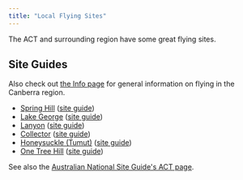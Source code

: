 ```yaml
---
title: "Local Flying Sites"
---
```

The ACT and surrounding region have some great flying sites.

## Site Guides

Also check out [the Info page](../) for general information on flying in the Canberra region.

- [Spring Hill](spring-hill) ([site guide](https://siteguide.org.au/Sites/Spring%20Hill.html))
- [Lake George](lake-george) ([site guide](https://siteguide.org.au/Sites/Lake%20George%20(South%20Launch).html))
- [Lanyon](lanyon) ([site guide](https://siteguide.org.au/Sites/Lanyon.html))
- [Collector](collector) ([site guide](https://siteguide.org.au/Sites/Lake%20George%20(Collector).html))
- [Honeysuckle (Tumut)](honeysuckle) ([site guide](https://siteguide.org.au/Sites/Honeysuckle.html))
- [One Tree Hill](one-tree-hill) ([site guide](https://siteguide.org.au/Sites/One%20Tree%20Hill,%20Gungahlin.html))

See also the [Australian National Site Guide's ACT page](https://siteguide.org.au/Site%20Guide%20-%20ACT.html). 

